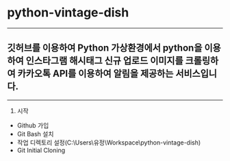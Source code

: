 # python-vintage-dish
-----
## 깃허브를 이용하여 Python 가상환경에서 python을 이용하여 인스타그램 해시태그 신규 업로드 이미지를 크롤링하여 카카오톡 API를 이용하여 알림을 제공하는 서비스입니다.
-----
1. 시작
 - Github 가입
 - Git Bash 설치
 - 작업 디렉토리 설정(C:\Users\유정\Workspace\python-vintage-dish)
 - Git Initial Cloning
